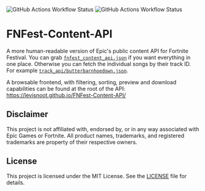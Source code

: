 ![GitHub Actions Workflow Status](https://img.shields.io/github/actions/workflow/status/LeviSnoot/FNFest-Content-API/main.yml?branch=main&style=for-the-badge&logo=githubactions&logoColor=fff&label=Update%20API)
![GitHub Actions Workflow Status](https://img.shields.io/github/actions/workflow/status/LeviSnoot/FNFest-Content-API/index_and_deploy.yml?branch=main&style=for-the-badge&logo=github&logoColor=fff&label=Publish%20API)

# FNFest-Content-API

A more human-readable version of Epic's public content API for Fortnite Festival.
You can grab [`fnfest_content_api.json`](https://levisnoot.github.io/FNFest-Content-API/api/fnfest_content_api.json) if you want everything in one place. Otherwise you can fetch the individual songs by their track ID. For example [`track_api/butterbarnhoedown.json`](https://levisnoot.github.io/FNFest-Content-API/api/track_api/butterbarnhoedown.json).

A browsable frontend, with filtering, sorting, preview and download capabilities can be found at the root of the API: https://levisnoot.github.io/FNFest-Content-API/

## Disclaimer

This project is not affiliated with, endorsed by, or in any way associated with Epic Games or Fortnite. All product names, trademarks, and registered trademarks are property of their respective owners.

## License

This project is licensed under the MIT License. See the [LICENSE](LICENSE) file for details.